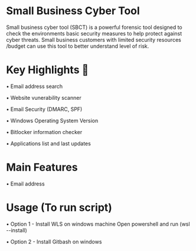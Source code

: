 # Small Business Cyber Tool

Small business cyber tool (SBCT) is a powerful forensic tool designed to check the environments
basic security measures to help protect against cyber threats. Small business customers with limited
security resources /budget can use this tool to better understand level of risk.

# Key Highlights :mag_right:

&#8226; Email address search

&#8226; Website vunerability scanner

&#8226; Email Security (DMARC, SPF)

&#8226; Windows Operating System Version 

&#8226; Bitlocker information checker

&#8226; Applications list and last updates  


# Main Features

&#8226; Email address


# Usage  (To run script)

&#8226; Option 1 - Install WLS on windows machine 
Open powershell and run 
(wsl --install)

&#8226; Option 2 - Install Gitbash on windows
